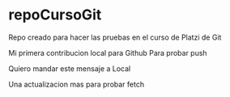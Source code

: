 # repoCursoGit
Repo creado para hacer las pruebas en el curso de Platzi de Git

Mi primera contribucion local para Github
Para probar push

Quiero mandar este mensaje a Local

Una actualizacion mas para probar fetch


